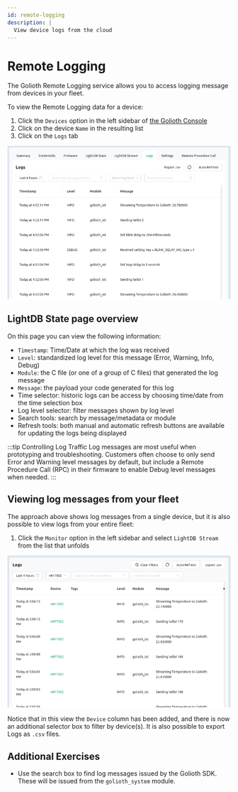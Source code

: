 ```yaml
---
id: remote-logging
description: |
  View device logs from the cloud
---
```


# Remote Logging

The Golioth Remote Logging service allows you to access logging message from
devices in your fleet.

To view the Remote Logging data for a device:

1. Click the `Devices` option in the left sidebar of [the Golioth
   Console](https://console.golioth.io)
2. Click on the device `Name` in the resulting list
3. Click on the `Logs` tab

![Golioth Remote Logging](./assets/remote-logging.jpg)

## LightDB State page overview

On this page you can view the following information:

* `Timestamp`: Time/Date at which the log was received
* `Level`: standardized log level for this message (Error, Warning, Info, Debug)
* `Module`: the C file (or one of a group of C files) that generated the log message
* `Message`: the payload your code generated for this log
* Time selector: historic logs can be access by choosing time/date from the time
  selection box
* Log level selector: filter messages shown by log level
* Search tools: search by message/metadata or module
* Refresh tools: both manual and automatic refresh buttons are available for
  updating the logs being displayed

:::tip Controlling Log Traffic
Log messages are most useful when prototyping and troubleshooting. Customers
often choose to only send Error and Warning level messages by default, but
include a Remote Procedure Call (RPC) in their firmware to enable Debug level
messages when needed.
:::

## Viewing log messages from your fleet

The approach above shows log messages from a single device, but it is also
possible to view logs from your entire fleet:

1. Click the `Monitor` option in the left sidebar and select `LightDB Stream`
   from the list that unfolds

![Golioth Logging Monitor view](./assets/remote-logging-monitor.jpg)

Notice that in this view the `Device` column has been added, and there is now
an additional selector box to filter by device(s). It is also possible to export
Logs as `.csv` files.

## Additional Exercises

* Use the search box to find log messages issued by the Golioth SDK. These will
  be issued from the `golioth_system` module.

